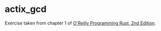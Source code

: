 # actix_gcd
Exercise taken from chapter 1 of [O'Reilly Programming Rust, 2nd Edition](https://www.oreilly.com/library/view/programming-rust-2nd/9781492052586/).